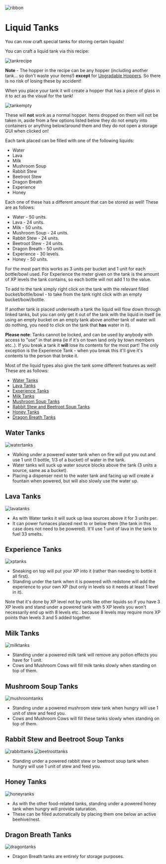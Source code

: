 ![ribbon](images/L-ribbon.png) 

# Liquid Tanks

You can now craft special tanks for storing certain liquids!

You can craft a liquid tank via this recipe:

![tankrecipe](images/tankrecipe.png)

**Note** - The hopper in the recipe can be any hopper (including another tank... so don't waste your items!) **except** for [Upgradable Hoppers](hopper.md). So there is no risk of losing these by accident!

When you place your tank it will create a hopper that has a piece of glass in it to act as the visual for the tank!

![tankempty](images/tankempty.png)

These will **not** work as a normal hopper. Items dropped on them will not be taken in, aside from a few options listed below they do not empty into containers or anything below/around them and they do not open a storage GUI when clicked on!

Each tank placed can be filled with one of the following liquids:
- Water
- Lava
- Milk
- Mushroom Soup
- Rabbit Stew
- Beetroot Stew
- Dragon Breath
- Experience
- Honey

Each one of these has a different amount that can be stored as well! 
These are as follows:
- Water - 50 units.
- Lava - 24 units.
- Milk - 50 units.
- Mushroom Soup - 24 units.
- Rabbit Stew - 24 units.
- Beetroot Stew - 24 units.
- Dragon Breath - 50 units.
- Experience - 30 levels.
- Honey - 50 units.

For the most part this works as 3 units per bucket and 1 unit for each bottle/bowl used. 
For Experience the meter given on the tank is the amount of XP levels the tank contains, so each bottle will not add 1 to the value.

To add to the tank simply right click on the tank with the relevant filled bucket/bottle/bowl - to take from the tank right click with an empty bucket/bowl/bottle.

If another tank is placed underneath a tank the liquid will flow down through linked tanks, but you can only get it out of the tank with the liquid in itself (ie using an empty bucket on an empty tank above another tank of water will do nothing, you need to click on the tank that **has** water in it).

**Please note**:
Tanks cannot be locked, and can be used by anybody with access to "use" in that area (ie if it's on town land only by town members etc..).
If you break a tank it **will** lose its contents for the most part! The only exception is the Experience Tank - when you break this it'll give it's contents to the person that broke it.


Most of the liquid types also give the tank some different features as well! These are as follows:
- [Water Tanks](#water-tanks)
- [Lava Tanks](#lava-tanks)
- [Experience Tanks](#experience-tanks)
- [Milk Tanks](#milk-tanks)
- [Mushroom Soup Tanks](#mushroom-soup-tanks)
- [Rabbit Stew and Beetroot Soup Tanks](#rabbit-stew-and-beetroot-soup-tanks)
- [Honey Tanks](#honey-tanks)
- [Dragon Breath Tanks](#dragon-breath-tanks)


## Water Tanks

![watertanks](images/watertanks.png)

- Walking under a powered water tank when on fire will put you out and use 1 unit (1 bottle, 1/3 of a bucket) of water in the tank.
- Water tanks will suck up water source blocks above the tank (3 units a source, same as a bucket).
- Placing a dispenser next to the water tank and facing up will create a fountain when powered, but will also slowly use the water up.


## Lava Tanks

![lavatanks](images/lavatanks.png)

- As with Water tanks it will suck up lava sources above it for 3 units per.
- It can power furnaces placed next to or below them (the tank in this case does not need to be powered). It'll use 1 unit of lava in the tank to fuel 33 smelts.


## Experience Tanks

![xptanks](images/xptanks.png)

- Sneaking on top will put your XP into it (rather than needing to bottle it all first).
- Standing under the tank when it is powered with redstone will add the experience to your own XP (but only in levels so it needs at least 1 level in it).

Note that it's done by XP level not by units like other liquids so if you have 3 XP levels and stand under a powered tank with 5 XP levels you won't necessarily end up with 8 levels etc.. because 8 levels may require more XP points than levels 3 and 5 added together.


## Milk Tanks

![milktanks](images/milktanks.png)

- Standing under a powered milk tank will remove any potion effects you have for 1 unit.
- Cows and Mushroom Cows will fill milk tanks slowly when standing on top of them.


## Mushroom Soup Tanks

![mushroomtanks](images/mushroomtanks.png)

- Standing under a powered mushroom stew tank when hungry will use 1 unit of stew and feed you.
- Cows and Mushroom Cows will fill these tanks slowly when standing on top of them.


## Rabbit Stew and Beetroot Soup Tanks

![rabbittanks](images/rabbittanks.png)
![beetroottanks](images/beetroottanks.png)

- Standing under a powered rabbit stew or beetroot soup tank when hungry will use 1 unit of stew and feed you.


## Honey Tanks

![honeyranks](images/honeytanks.png)

- As with the other food-related tanks, standing under a powered honey tank when hungry will provide saturation.
- These can be filled automatically by placing them one below an active beehive/nest.


## Dragon Breath Tanks

![dragontanks](images/dragontanks.png)

- Dragon Breath tanks are entirely for storage purposes.
